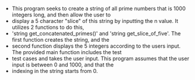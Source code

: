 *   This program seeks to create a string of all prime numbers that is 1000 integers long, and then allow the user to 
*   display a 5 character "slice" of this string by inputting the n value. It utilizes 2 functions to do this,
*   'string get_concatenated_primes()' and 'string get_slice_of_five'. The first function creates the string, and the 
*   second function displays the 5 integers according to the users input. The provided main function includes the test
*   test cases and takes the user input. This program assumes that the user input is between 0 and 1000, and that the
*   indexing in the string starts from 0.